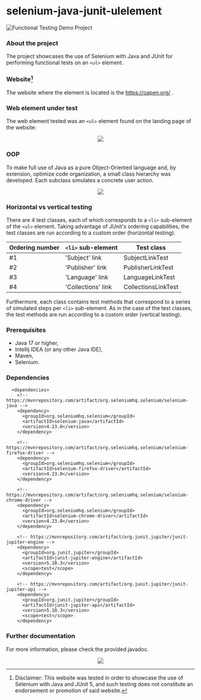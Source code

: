 # selenium-java-junit-ulelement
![Functional Testing Demo Project](https://img.shields.io/badge/Demo_project-blue)

### About the project
The project showcases the use of Selenium with Java and JUnit for performing functional tests on an `<ul>` element. 

### Website[^1]
The website where the element is located is the https://oapen.org/ .


### Web element under test

The web element tested was an `<ul>` element found on the landing page of the website:

<div align="center">
   <img src="https://github.com/user-attachments/assets/09b5a75e-aa15-4dbd-ad15-53306d049883">
</div>


### OOP

To make full use of Java as a pure Object-Oriented language and, by extension, optimize code organization, a small class hierarchy was developed. Each subclass simulates a concrete user action.

<div align="center">
	<img src="https://github.com/user-attachments/assets/4e7e00c4-c54b-42e3-8234-e38519ec3efa">
</div>


### Horizontal vs vertical testing

There are 4 test classes, each of which corresponds to a `<li>` sub-element of the `<ul>` element. Taking advantage of JUnit's ordering capabilities, the test classes are run according to a custom order (horizontal testing).

| Ordering number | `<li>` sub-element  | Test class |
|------------- | ------------- | ------------- |
| #1 | 'Subject' link  | SubjectLinkTest  |
| #2 | 'Publisher' link | PublisherLinkTest |
| #3 | 'Language' link | LanguageLinkTest |
| #4 | 'Collections' link | CollectionsLinkTest |

Furthermore, each class contains test methods that correspond to a series of simulated steps per `<li>` sub-element. As in the case of the test classes, the test methods are run according to a custom order (vertical testing).


### Prerequisites
* Java 17 or higher,
* Intellij IDEA (or any other Java IDE),
* Maven,
* Selenium.

### Dependencies
```
  <dependencies>
    <!-- https://mvnrepository.com/artifact/org.seleniumhq.selenium/selenium-java -->
    <dependency>
      <groupId>org.seleniumhq.selenium</groupId>
      <artifactId>selenium-java</artifactId>
      <version>4.23.0</version>
    </dependency>

    <!-- https://mvnrepository.com/artifact/org.seleniumhq.selenium/selenium-firefox-driver -->
    <dependency>
      <groupId>org.seleniumhq.selenium</groupId>
      <artifactId>selenium-firefox-driver</artifactId>
      <version>4.23.0</version>
    </dependency>

    <!-- https://mvnrepository.com/artifact/org.seleniumhq.selenium/selenium-chrome-driver -->
    <dependency>
      <groupId>org.seleniumhq.selenium</groupId>
      <artifactId>selenium-chrome-driver</artifactId>
      <version>4.23.0</version>
    </dependency>

    <!-- https://mvnrepository.com/artifact/org.junit.jupiter/junit-jupiter-engine -->
    <dependency>
      <groupId>org.junit.jupiter</groupId>
      <artifactId>junit-jupiter-engine</artifactId>
      <version>5.10.3</version>
      <scope>test</scope>
    </dependency>

    <!-- https://mvnrepository.com/artifact/org.junit.jupiter/junit-jupiter-api -->
    <dependency>
      <groupId>org.junit.jupiter</groupId>
      <artifactId>junit-jupiter-api</artifactId>
      <version>5.10.3</version>
      <scope>test</scope>
    </dependency>
```

### Further documentation

For more information, please check the provided javadoc.

<p align="center">
  <a href="https://skillicons.dev">
    <img src="https://skillicons.dev/icons?i=java,idea,maven,selenium&theme=light"/>
	 
  </a>
</p>

[^1]: Disclaimer: This website was tested in order to showcase the use of Selenium with Java and JUnit 5, and such testing does not constitute an endorsement or promotion of said website.
